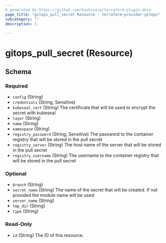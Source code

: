 ```yaml
---
# generated by https://github.com/hashicorp/terraform-plugin-docs
page_title: "gitops_pull_secret Resource - terraform-provider-gitops"
subcategory: ""
description: |-
  
---
```


# gitops_pull_secret (Resource)





<!-- schema generated by tfplugindocs -->
## Schema

### Required

- `config` (String)
- `credentials` (String, Sensitive)
- `kubeseal_cert` (String) The certificate that will be used to encrypt the secret with kubeseal
- `layer` (String)
- `name` (String)
- `namespace` (String)
- `registry_password` (String, Sensitive) The password to the container registry that will be stored in the pull secret
- `registry_server` (String) The host name of the server that will be stored in the pull secret
- `registry_username` (String) The username to the container registry that will be stored in the pull secret

### Optional

- `branch` (String)
- `secret_name` (String) The name of the secret that will be created. If not provided the module name will be used
- `server_name` (String)
- `tmp_dir` (String)
- `type` (String)

### Read-Only

- `id` (String) The ID of this resource.


